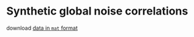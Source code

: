 # Synthetic global noise correlations

download [data in `mat` format](https://figshare.com/ndownloader/files/20291682)
